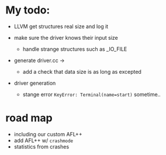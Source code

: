 # My todo:

- LLVM get structures real size and log it
- make sure the driver knows their input size
    - handle strange structures such as _IO_FILE

- generate driver.cc ->
    - add a check that data size is as long as excepted

- driver generation
    - stange error `KeyError: Terminal(name=start)` sometime.. 

# road map

- including our custom AFL++
- add AFL++ w/  `crashmode`
- statistics from crashes 